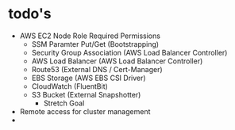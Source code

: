 # todo's

- AWS EC2 Node Role Required Permissions
  - SSM Paramter Put/Get (Bootstrapping)
  - Security Group Association (AWS Load Balancer Controller)
  - AWS Load Balancer (AWS Load Balancer Controller)
  - Route53 (External DNS / Cert-Manager)
  - EBS Storage (AWS EBS CSI Driver)
  - CloudWatch (FluentBit)
  - S3 Bucket (External Snapshotter)
    - Stretch Goal
- Remote access for cluster management
- 
